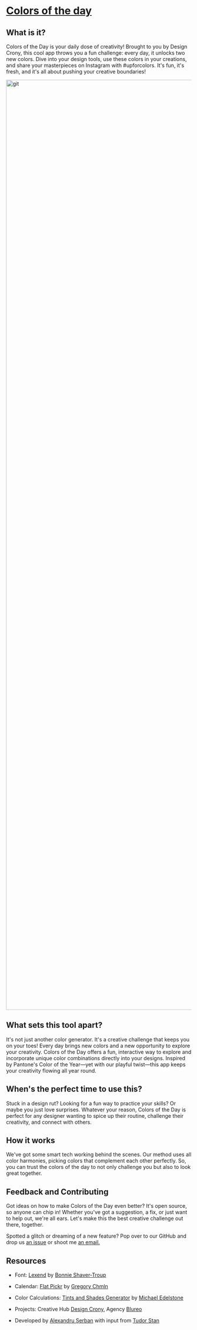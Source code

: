 <h1><a href="colors.designcrony.com">Colors of the day</a></h1>

<h2>What is it?</h2>

Colors of the Day is your daily dose of creativity! Brought to you by Design Crony, this cool app throws you a fun challenge: every day, it unlocks two new colors. Dive into your design tools, use these colors in your creations, and share your masterpieces on Instagram with #upforcolors. It's fun, it's fresh, and it's all about pushing your creative boundaries!

<img width="2532" alt="git" src="https://github.com/theserban/colors-of-the-day/assets/134176220/9db17ee8-39e4-43e9-b518-12ed8e013404">

<h2>What sets this tool apart?</h2>
It's not just another color generator. It's a creative challenge that keeps you on your toes! Every day brings new colors and a new opportunity to explore your creativity. Colors of the Day offers a fun, interactive way to explore and incorporate unique color combinations directly into your designs. Inspired by Pantone's Color of the Year—yet with our playful twist—this app keeps your creativity flowing all year round.

<h2>When's the perfect time to use this?</h2>
Stuck in a design rut? Looking for a fun way to practice your skills? Or maybe you just love surprises. Whatever your reason, Colors of the Day is perfect for any designer wanting to spice up their routine, challenge their creativity, and connect with others.

<h2>How it works</h2>
We've got some smart tech working behind the scenes. Our method uses all color harmonies, picking colors that complement each other perfectly. So, you can trust the colors of the day to not only challenge you but also to look great together.

<h2>Feedback and Contributing</h2>
Got ideas on how to make Colors of the Day even better? It's open source, so anyone can chip in! Whether you've got a suggestion, a fix, or just want to help out, we're all ears. Let's make this the best creative challenge out there, together.

Spotted a glitch or dreaming of a new feature? Pop over to our GitHub and drop us <a href="https://github.com/theserban/colors-of-the-day/issues/new">an issue</a> or shoot me <a href="mailto:alexandru@theserban.com">an email.</a>

<h2>Resources</h2>

- Font: <a href="lexend.com">Lexend</a> by <a href="https://www.linkedin.com/in/bonnie-shaver-troup-edd-b3386816/">Bonnie Shaver-Troup</a>

- Calendar: <a href="https://flatpickr.js.org/">Flat Pickr</a> by <a href="https://github.com/chmln/">Gregory Chmln</a>

- Color Calculations: <a href="https://maketintsandshades.com/">Tints and Shades Generator</a> by <a href="https://michaeledelstone.com/">Michael Edelstone</a>

- Projects: Creative Hub <a href="designcrony.com">Design Crony</a>, Agency <a href="blureo.com">Blureo</a> 

- Developed by <a href="theserban.com">Alexandru Șerban</a> with input from <a href="https://www.linkedin.com/in/tudorcelstan/)">Tudor Stan</a>
